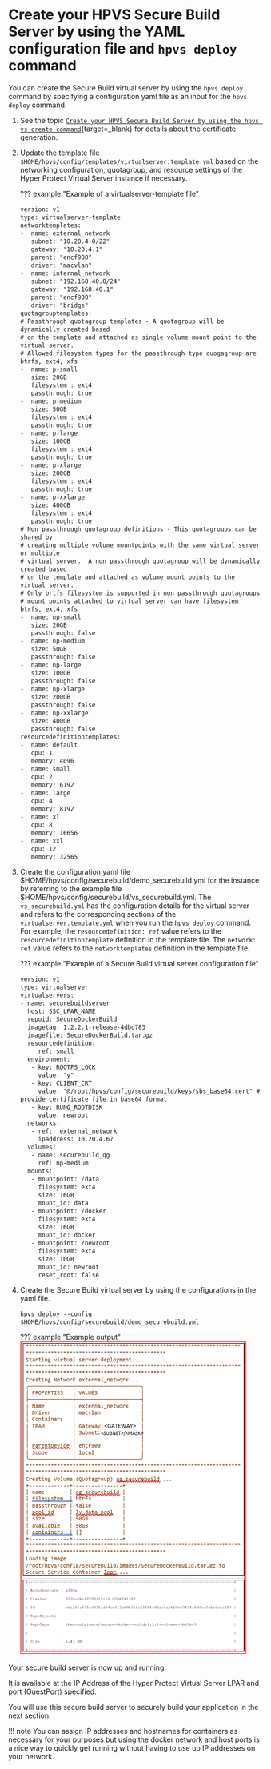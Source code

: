 # Create your HPVS Secure Build Server by using the YAML configuration file and `hpvs deploy` command

You can create the Secure Build virtual server by using the `hpvs deploy` command by specifying a configuration yaml file as an input for the `hpvs deploy` command.

1. See the topic [`Create your HPVS Secure Build Server by using the hpvs vs create command`](create-server.md){target=_blank} for details about the certificate generation.

2. Update the template file `$HOME/hpvs/config/templates/virtualserver.template.yml` based on the networking configuration, quotagroup, and resource settings of the Hyper Protect Virtual Server instance if necessary.

    ??? example "Example of a virtualserver-template file"

    ```
    version: v1
    type: virtualserver-template
    networktemplates:
    -  name: external_network
       subnet: "10.20.4.0/22"
       gateway: "10.20.4.1"
       parent: "encf900"
       driver: "macvlan"
    -  name: internal_network
       subnet: "192.168.40.0/24"
       gateway: "192.168.40.1"
       parent: "encf900"
       driver: "bridge"
    quotagrouptemplates:
    # Passthrough quotagroup templates - A quotagroup will be dynamically created based
    # on the template and attached as single volume mount point to the virtual server.
    # Allowed filesystem types for the passthrough type quogagroup are btrfs, ext4, xfs
    -  name: p-small
       size: 20GB
       filesystem : ext4
       passthrough: true
    -  name: p-medium
       size: 50GB
       filesystem : ext4
       passthrough: true
    -  name: p-large
       size: 100GB
       filesystem : ext4
       passthrough: true
    -  name: p-xlarge
       size: 200GB
       filesystem : ext4
       passthrough: true
    -  name: p-xxlarge
       size: 400GB
       filesystem : ext4
       passthrough: true
    # Non passthrough quotagroup definitions - This quotagroups can be shared by
    # creating multiple volume mountpoints with the same virtual server or multiple
    # virtual server.  A non passthrough quotagroup will be dynamically created based
    # on the template and attached as volume mount points to the virtual server.
    # Only brtfs filesystem is supported in non passthrough quotagroups
    # mount points attached to virtual server can have filesystem btrfs, ext4, xfs
    -  name: np-small
       size: 20GB
       passthrough: false
    -  name: np-medium
       size: 50GB
       passthrough: false
    -  name: np-large
       size: 100GB
       passthrough: false
    -  name: np-xlarge
       size: 200GB
       passthrough: false
    -  name: np-xxlarge
       size: 400GB
       passthrough: false
    resourcedefinitiontemplates:
    -  name: default
       cpu: 1
       memory: 4096
    -  name: small
       cpu: 2
       memory: 6192
    -  name: large
       cpu: 4
       memory: 8192
    -  name: xl
       cpu: 8
       memory: 16656
    -  name: xxl
       cpu: 12
       memory: 32565   
    ```

3. Create the configuration yaml file $HOME/hpvs/config/securebuild/demo_securebuild.yml for the instance by referring to the example file $HOME/hpvs/config/securebuild/vs_securebuild.yml. The `vs_securebuild.yml` has the configuration details for the virtual server and refers to the corresponding sections of the `virtualserver.template.yml` when you run the `hpvs deploy` command. For example, the `resourcedefinition: ref` value refers to the `resourcedefinitiontemplate` definition in the template file. The `network: ref` value refers to the `networktemplates` definition in  the template file.   


    ??? example "Example of a Secure Build virtual server configuration file"

    ```
    version: v1
    type: virtualserver
    virtualservers:
    - name: securebuildserver
      host: SSC_LPAR_NAME
      repoid: SecureDockerBuild
      imagetag: 1.2.2.1-release-4dbd783
      imagefile: SecureDockerBuild.tar.gz
      resourcedefinition:
         ref: small
      environment:
       - key: ROOTFS_LOCK
         value: "y"
       - key: CLIENT_CRT
         value: "@/root/hpvs/config/securebuild/keys/sbs_base64.cert" # provide certificate file in base64 format
       - key: RUNQ_ROOTDISK
         value: newroot
      networks:
       - ref:  external_network
         ipaddress: 10.20.4.67
      volumes:
       - name: securebuild_qg
         ref: np-medium
      mounts:
       - mountpoint: /data
         filesystem: ext4
         size: 16GB
         mount_id: data
       - mountpoint: /docker
         filesystem: ext4
         size: 16GB
         mount_id: docker
       - mountpoint: /newroot
         filesystem: ext4
         size: 10GB
         mount_id: newroot
         reset_root: false
    ```


4. Create the Secure Build virtual server by using the configurations in the yaml file.  
     ```
     hpvs deploy --config $HOME/hpvs/config/securebuild/demo_securebuild.yml
     ```

    ??? example "Example output"
        ![Sample output of secure build](Overview_Images/sbs_build.png)


Your secure build server is now up and running.

It is available at the IP Address of the Hyper Protect Virtual Server LPAR and port (GuestPort) specified.

You will use this secure build server to securely build your application in the next section.

!!! note
    You can assign IP addresses and hostnames for containers as necessary for your purposes but using the docker network and host ports is a nice way to quickly get running without having to use up IP addresses on your network.
